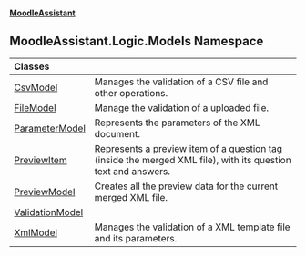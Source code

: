 #### [MoodleAssistant](index.md 'index')

## MoodleAssistant.Logic.Models Namespace

| Classes | |
| :--- | :--- |
| [CsvModel](MoodleAssistant.Logic.Models.CsvModel.md 'MoodleAssistant.Logic.Models.CsvModel') | Manages the validation of a CSV file and other operations. |
| [FileModel](MoodleAssistant.Logic.Models.FileModel.md 'MoodleAssistant.Logic.Models.FileModel') | Manage the validation of a uploaded file. |
| [ParameterModel](MoodleAssistant.Logic.Models.ParameterModel.md 'MoodleAssistant.Logic.Models.ParameterModel') | Represents the parameters of the XML document. |
| [PreviewItem](MoodleAssistant.Logic.Models.PreviewItem.md 'MoodleAssistant.Logic.Models.PreviewItem') | Represents a preview item of a question tag (inside the merged XML file), with its question text and answers. |
| [PreviewModel](MoodleAssistant.Logic.Models.PreviewModel.md 'MoodleAssistant.Logic.Models.PreviewModel') | Creates all the preview data for the current merged XML file. |
| [ValidationModel](MoodleAssistant.Logic.Models.ValidationModel.md 'MoodleAssistant.Logic.Models.ValidationModel') | |
| [XmlModel](MoodleAssistant.Logic.Models.XmlModel.md 'MoodleAssistant.Logic.Models.XmlModel') | Manages the validation of a XML template file and its parameters. |
